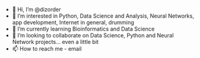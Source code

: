 - 👋 Hi, I’m @dizorder
- 👀 I’m interested in Python, Data Science and Analysis, Neural Networks, app development, Internet in general, drumming
- 🌱 I’m currently learning Bioinformatics and Data Science
- 💞️ I’m looking to collaborate on Data Science, Python and Neural Network projects... even a little bit
- 📫 How to reach me - email

<!---
dizorder/dizorder is a ✨ special ✨ repository because its `README.md` (this file) appears on your GitHub profile.
You can click the Preview link to take a look at your changes.
--->
